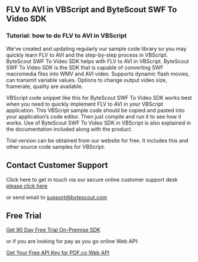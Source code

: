 ## FLV to AVI in VBScript and ByteScout SWF To Video SDK

### Tutorial: how to do FLV to AVI in VBScript

We’ve created and updating regularly our sample code library so you may quickly learn FLV to AVI and the step-by-step process in VBScript. ByteScout SWF To Video SDK helps with FLV to AVI in VBScript. ByteScout SWF To Video SDK is the SDK that is capable of converting SWF macromedia files into WMV and AVI video. Supports dynamic flash movies, can transmit variable values. Options to change output video size, framerate, quality are available.

VBScript code snippet like this for ByteScout SWF To Video SDK works best when you need to quickly implement FLV to AVI in your VBScript application. This VBScript sample code should be copied and pasted into your application’s code editor. Then just compile and run it to see how it works. Use of ByteScout SWF To Video SDK in VBScript is also explained in the documentation included along with the product.

Trial version can be obtained from our website for free. It includes this and other source code samples for VBScript.

## Contact Customer Support

Click here to get in touch via our secure online customer support desk [please click here](https://bytescout.zendesk.com/hc/en-us/requests/new?subject=ByteScout%20SWF%20To%20Video%20SDK%20Question)

or send email to [support@bytescout.com](mailto:support@bytescout.com?subject=ByteScout%20SWF%20To%20Video%20SDK%20Question) 

## Free Trial

[Get 90 Day Free Trial On-Premise SDK](https://bytescout.com/download/web-installer?utm_source=github-readme)

or if you are looking for pay as you go online Web API:

[Get Your Free API Key for PDF.co Web API](https://pdf.co/documentation/api?utm_source=github-readme)